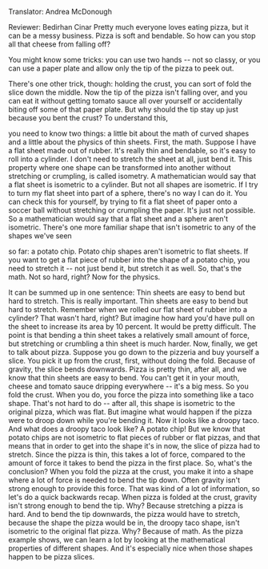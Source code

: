 

Translator: Andrea McDonough

Reviewer: Bedirhan Cinar
Pretty much everyone loves eating pizza,
but it can be a messy business.
Pizza is soft and bendable.
So how can you stop
all that cheese from falling off?

You might know some tricks:
you can use two hands --
not so classy,
or you can use a paper plate
and allow only the tip
of the pizza to peek out.

There&#39;s one other trick, though:
holding the crust, you can sort
of fold the slice down the middle.
Now the tip of the pizza
isn&#39;t falling over,
and you can eat it without getting
tomato sauce all over yourself
or accidentally biting off
some of that paper plate.
But why should the tip stay up
just because you bent the crust?
To understand this,

you need to know two things:
a little bit about the math
of curved shapes
and a little about the physics
of thin sheets.
First, the math.
Suppose I have a flat sheet
made out of rubber.
It&#39;s really thin and bendable,
so it&#39;s easy to roll into a cylinder.
I don&#39;t need to stretch
the sheet at all, just bend it.
This property where one shape
can be transformed into another
without stretching or crumpling,
is called isometry.
A mathematician would say that a flat
sheet is isometric to a cylinder.
But not all shapes are isometric.
If I try to turn my flat sheet
into part of a sphere,
there&#39;s no way I can do it.
You can check this for yourself,
by trying to fit a flat sheet
of paper onto a soccer ball
without stretching or crumpling the paper.
It&#39;s just not possible.
So a mathematician would say
that a flat sheet and a sphere
aren&#39;t isometric.
There&#39;s one more familiar
shape that isn&#39;t isometric
to any of the shapes we&#39;ve seen

so far: a potato chip.
Potato chip shapes
aren&#39;t isometric to flat sheets.
If you want to get a flat piece of rubber
into the shape of a potato chip,
you need to stretch it --
not just bend it, but stretch it as well.
So, that&#39;s the math.
Not so hard, right?
Now for the physics.

It can be summed up in one sentence:
Thin sheets are easy to bend
but hard to stretch.
This is really important.
Thin sheets are easy to bend
but hard to stretch.
Remember when we rolled
our flat sheet of rubber into a cylinder?
That wasn&#39;t hard, right?
But imagine how hard
you&#39;d have pull on the sheet
to increase its area by 10 percent.
It would be pretty difficult.
The point is that bending a thin sheet
takes a relatively small amount of force,
but stretching or crumbling
a thin sheet is much harder.
Now, finally, we get to talk about pizza.
Suppose you go down to the pizzeria
and buy yourself a slice.
You pick it up from the crust,
first, without doing the fold.
Because of gravity,
the slice bends downwards.
Pizza is pretty thin, after all,
and we know that thin sheets
are easy to bend.
You can&#39;t get it in your mouth,
cheese and tomato sauce dripping
everywhere -- it&#39;s a big mess.
So you fold the crust.
When you do, you force the pizza
into something like a taco shape.
That&#39;s not hard to do --
after all, this shape is isometric
to the original pizza, which was flat.
But imagine what would happen
if the pizza were to droop down
while you&#39;re bending it.
Now it looks like a droopy taco.
And what does a droopy taco
look like? A potato chip!
But we know that potato chips are not
isometric to flat pieces of rubber
or flat pizzas,
and that means that in order
to get into the shape it&#39;s in now,
the slice of pizza had to stretch.
Since the pizza is thin,
this takes a lot of force,
compared to the amount of force it takes
to bend the pizza in the first place.
So, what&#39;s the conclusion?
When you fold the pizza at the crust,
you make it into a shape where a lot
of force is needed to bend the tip down.
Often gravity isn&#39;t strong enough
to provide this force.
That was kind of a lot of information,
so let&#39;s do a quick backwards recap.
When pizza is folded at the crust,
gravity isn&#39;t strong enough
to bend the tip.
Why? Because stretching a pizza is hard.
And to bend the tip downwards,
the pizza would have to stretch,
because the shape the pizza would be in,
the droopy taco shape,
isn&#39;t isometric
to the original flat pizza.
Why? Because of math.
As the pizza example shows,
we can learn a lot
by looking at the mathematical properties
of different shapes.
And it&#39;s especially nice when those shapes
happen to be pizza slices.
